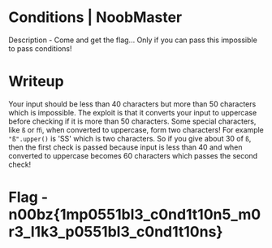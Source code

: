 # Conditions | NoobMaster

Description - Come and get the flag... Only if you can pass this impossible to pass conditions!

# Writeup

Your input should be less than 40 characters but more than 50 characters which is impossible. The exploit is that it converts your input to uppercase before checking if it is more than 50 characters. Some special characters, like `ß` or `ﬃ`, when converted to uppercase, form two characters! For example `"ß".upper()` is 'SS' which is two characters. So if you give about 30 of `ß`, then the first check is passed because input is less than 40 and when converted to uppercase becomes 60 characters which passes the second check!

# Flag - n00bz{1mp0551bl3_c0nd1t10n5_m0r3_l1k3_p0551bl3_c0nd1t10ns}
